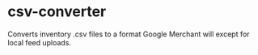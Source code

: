 # csv-converter
Converts inventory .csv files to a format Google Merchant will except for local feed uploads.

